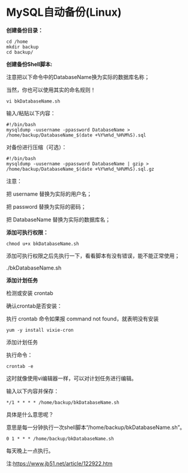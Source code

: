 # MySQL自动备份(Linux)



**创建备份目录：**

```
cd /home
mkdir backup
cd backup/
```

**创建备份Shell脚本:**

注意把以下命令中的DatabaseName换为实际的数据库名称；

当然，你也可以使用其实的命名规则！

```
vi bkDatabaseName.sh
```



输入/粘贴以下内容：

```
#!/bin/bash
mysqldump -uusername -ppassword DatabaseName > /home/backup/DatabaseName_$(date +%Y%m%d_%H%M%S).sql
```

对备份进行压缩（可选）：

```
#!/bin/bash
mysqldump -uusername -ppassword DatabaseName | gzip > /home/backup/DatabaseName_$(date +%Y%m%d_%H%M%S).sql.gz
```

注意：

把 username 替换为实际的用户名；

把 password 替换为实际的密码；

把 DatabaseName 替换为实际的数据库名；



**添加可执行权限：**

```
chmod u+x bkDatabaseName.sh
```



添加可执行权限之后先执行一下，看看脚本有没有错误，能不能正常使用；

./bkDatabaseName.sh

**添加计划任务**

检测或安装 crontab

确认crontab是否安装：

执行 crontab 命令如果报 command not found，就表明没有安装

```
yum -y install vixie-cron
```



添加计划任务

执行命令：

```
crontab -e
```

这时就像使用vi编辑器一样，可以对计划任务进行编辑。

输入以下内容并保存：

```
*/1 * * * * /home/backup/bkDatabaseName.sh
```



具体是什么意思呢？

意思是每一分钟执行一次shell脚本“/home/backup/bkDatabaseName.sh”。



```
0 1 * * * /home/backup/bkDatabaseName.sh
```

每天晚上一点执行。



注:https://www.jb51.net/article/122922.htm
